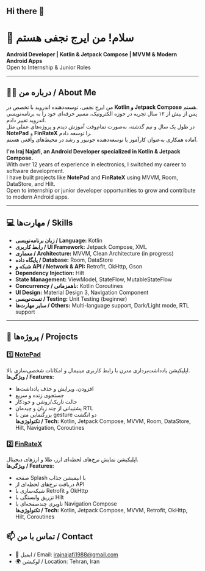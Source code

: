 ## Hi there 👋

# 👋 سلام! من ایرج نجفی هستم

**Android Developer | Kotlin & Jetpack Compose | MVVM & Modern Android Apps**  
Open to Internship & Junior Roles

---

## 👨‍💻 درباره من / About Me
من ایرج نجفی، توسعه‌دهنده اندروید با تخصص در **Kotlin و Jetpack Compose** هستم.  
پس از بیش از ۱۲ سال تجربه در حوزه الکترونیک، مسیر حرفه‌ای خود را به برنامه‌نویسی اندروید تغییر دادم.  
در طول یک سال و نیم گذشته، به‌صورت تمام‌وقت آموزش دیدم و پروژه‌های عملی مثل **NotePad** و **FinRateX** را توسعه دادم.  
آماده همکاری به‌عنوان کارآموز یا توسعه‌دهنده جونیور و رشد در محیط‌های واقعی هستم.

**I'm Iraj Najafi, an Android Developer specialized in Kotlin & Jetpack Compose.**  
With over 12 years of experience in electronics, I switched my career to software development.  
I have built projects like **NotePad** and **FinRateX** using MVVM, Room, DataStore, and Hilt.  
Open to internship or junior developer opportunities to grow and contribute to modern Android apps.

---

## 💻 مهارت‌ها / Skills
- **زبان برنامه‌نویسی / Language:** Kotlin  
- **رابط کاربری / UI Framework:** Jetpack Compose, XML  
- **معماری / Architecture:** MVVM, Clean Architecture (in progress)  
- **پایگاه داده / Database:** Room, DataStore  
- **شبکه و API / Network & API:** Retrofit, OkHttp, Gson  
- **Dependency Injection:** Hilt  
- **State Management:** ViewModel, StateFlow, MutableStateFlow  
- **Concurrency / ناهمزمانی:** Kotlin Coroutines  
- **UI Design:** Material Design 3, Navigation Component  
- **تست‌نویسی / Testing:** Unit Testing (beginner)  
- **سایر مهارت‌ها / Others:** Multi-language support, Dark/Light mode, RTL support

---

## 📱 پروژه‌ها / Projects

### 1️⃣ [NotePad](https://github.com/IrajNajafi/NotePad)
اپلیکیشن یادداشت‌برداری مدرن با رابط کاربری مینیمال و امکانات شخصی‌سازی بالا.  
**ویژگی‌ها / Features:**  
- افزودن، ویرایش و حذف یادداشت‌ها  
- جستجوی زنده و سریع  
- حالت تاریک/روشن و خودکار  
- پشتیبانی از چند زبان و چیدمان RTL  
- بزرگنمایی متن با gesture دو انگشت  
**تکنولوژی‌ها / Tech:** Kotlin, Jetpack Compose, MVVM, Room, DataStore, Hilt, Navigation, Coroutines  

### 2️⃣ [FinRateX](https://github.com/IrajNajafi/FinRateX)
اپلیکیشن نمایش نرخ‌های لحظه‌ای ارز، طلا و ارزهای دیجیتال.  
**ویژگی‌ها / Features:**  
- صفحه Splash با انیمیشن جذاب  
- دریافت نرخ‌های لحظه‌ای از API  
- شبکه‌سازی با Retrofit و OkHttp  
- تزریق وابستگی با Hilt  
- ناوبری چندصفحه‌ای با Navigation Compose  
**تکنولوژی‌ها / Tech:** Kotlin, Jetpack Compose, MVVM, Retrofit, OkHttp, Hilt, Coroutines  



## 📫 تماس با من / Contact
- 📧 ایمیل / Email: irajnajafi1988@gmail.com  
- 🌍 لوکیشن / Location: Tehran, Iran  
  



